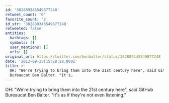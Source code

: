 ```yaml
---
id: '382889345549877248'
retweet_count: '0'
favorite_count: '2'
id_str: '382889345549877248'
retweeted: false
entities:
  hashtags: []
  symbols: []
  user_mentions: []
  urls: []
original_url: https://twitter.com/benbalter/status/382889345549877248
date: '2013-09-25T15:28:28.000Z'
title: >-
  OH: "We're trying to bring them into the 21st century here", said GitHub
  Bureaucat Ben Balter. "It's…
---
```


OH: "We're trying to bring them into the 21st century here", said GitHub Bureaucat Ben Balter. "It's as if they're not even listening."